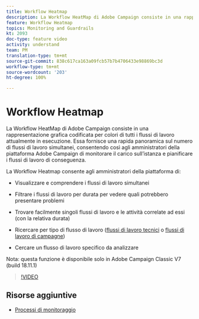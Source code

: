 ```yaml
---
title: Workflow Heatmap
description: La Workflow HeatMap di Adobe Campaign consiste in una rappresentazione grafica codificata per colori di tutti i flussi di lavoro attualmente in esecuzione. Essa fornisce una rapida panoramica sul numero di flussi di lavoro simultanei, consentendo così agli amministratori della piattaforma Adobe Campaign di monitorare il carico sull’istanza e pianificare i flussi di lavoro di conseguenza.
feature: Workflow Heatmap
topics: Monitoring and Guardrails
kt: 2093
doc-type: feature video
activity: understand
team: PM
translation-type: tm+mt
source-git-commit: 838c617ca163a09fcb57b7b4706433e98869bc3d
workflow-type: tm+mt
source-wordcount: '203'
ht-degree: 100%

---
```



# Workflow Heatmap

La Workflow HeatMap di Adobe Campaign consiste in una rappresentazione grafica codificata per colori di tutti i flussi di lavoro attualmente in esecuzione. Essa fornisce una rapida panoramica sul numero di flussi di lavoro simultanei, consentendo così agli amministratori della piattaforma Adobe Campaign di monitorare il carico sull’istanza e pianificare i flussi di lavoro di conseguenza.

La Workflow Heatmap consente agli amministratori della piattaforma di:

* Visualizzare e comprendere i flussi di lavoro simultanei
* Filtrare i flussi di lavoro per durata per vedere quali potrebbero presentare problemi
* Trovare facilmente singoli flussi di lavoro e le attività correlate ad essi (con la relativa durata)

* Ricercare per tipo di flusso di lavoro ([flussi di lavoro tecnici](https://docs.adobe.com/content/help/it-IT/campaign-classic/using/automating-with-workflows/general-operation/building-a-workflow.html#technical-workflows) o [flussi di lavoro di campagne](https://docs.adobe.com/content/help/it-IT/campaign-classic/using/automating-with-workflows/general-operation/building-a-workflow.html#campaign-workflows))

* Cercare un flusso di lavoro specifico da analizzare

Nota: questa funzione è disponibile solo in Adobe Campaign Classic V7 (build 18.11.1)

>[!VIDEO](https://video.tv.adobe.com/v/25558?quality=12)

## Risorse aggiuntive

* [Processi di monitoraggio](https://docs.adobe.com/content/help/it-IT/campaign-classic/using/monitoring-campaign-classic/production-procedures/monitoring-processes.html#Workflow_monitoring)
